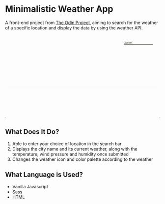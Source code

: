 # Minimalistic Weather App
A front-end project from [The Odin Project](https://www.theodinproject.com/lessons/node-path-javascript-weather-app), aiming to search for the weather of a specific location and display the data by using the weather API.

![weather-app-demo-gif](https://github.com/sigristarisa/Weather-App/blob/main/assets/weather-app-demo.gif)

## What Does It Do?
1. Able to enter your choice of location in the search bar
2. Displays the city name and  its current weather, along with the temperature, wind pressure and humidity once submitted
3. Changes the weather icon and color palette according to the weather

## What Language is Used?
- Vanilla Javascript
- Sass
- HTML 
